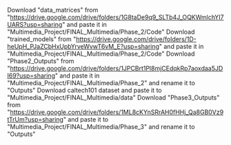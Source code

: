 Download "data_matrices" from "https://drive.google.com/drive/folders/1G8taDe9q9_SLTb4J_OQKWmlchYI7UARS?usp=sharing" and paste it in "Multimedia_Project/FINAL_Multimedia/Phase_2/Code"
Download "trained_models" from "https://drive.google.com/drive/folders/1D-heUpH_PJaZCbHxUpbYrveWvwT6vM_E?usp=sharing" and paste it in "Multimedia_Project/FINAL_Multimedia/Phase_2/Code"
Download "Phase2_Outputs" from "https://drive.google.com/drive/folders/1JPCBrt1Pl8mjCEdqkRp7aoxdaa5JDI69?usp=sharing" and paste it in "Multimedia_Project/FINAL_Multimedia/Phase_2" and rename it to "Outputs"
Download caltech101 dataset and paste it to "Multimedia_Project/FINAL_Multimedia/data"
Download "Phase3_Outputs" from "https://drive.google.com/drive/folders/1ML8cKYnSRrAH0fHHj_Qa8GB0Vz9tTrUm?usp=sharing" and paste it to "Multimedia_Project/FINAL_Multimedia/Phase_3" and rename it to "Outputs"

